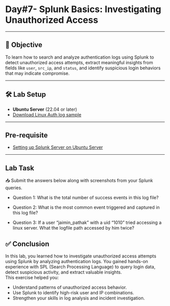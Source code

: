 # Day#7- Splunk Basics: Investigating Unauthorized Access

---

## 🎯 Objective

To learn how to search and analyze authentication logs using Splunk to detect unauthorized access attempts, extract meaningful insights from fields like `user`, `src_ip`, and `status`, and identify suspicious login behaviors that may indicate compromise.

---

## 🛠️ Lab Setup

- **Ubuntu Server** (22.04 or later)  
- [Download Linux Auth log sample](https://github.com/0xrajneesh/90-Days-SOC-Challenge-Beginner/blob/main/Linux_UnAuthorized_Auditd_logs.json)

---

## Pre-requisite

- [Setting up Splunk Server on Ubuntu Server](https://github.com/0xrajneesh/90-Days-SOC-Challenge-Beginner/blob/main/Challenge%234/Task%231-Setting%20up%20Splunk.md)

---

## Lab Task

📥 Submit the answers below along with screenshots from your Splunk queries.


- Question 1: What is the total number of success events in this log file?

- Question 2: What is the most common event triggered and captured in this log file?

- Question 3: If a user “jaimin_pathak” with a uid “1010” tried accessing a linux server. What the logfile path accessed by him twice?




## ✅ Conclusion

In this lab, you learned how to investigate unauthorized access attempts using Splunk by analyzing authentication logs. You gained hands-on experience with SPL (Search Processing Language) to query login data, detect suspicious activity, and extract valuable insights.  
This exercise helped you:

- Understand patterns of unauthorized access behavior.
- Use Splunk to identify high-risk user and IP combinations.
- Strengthen your skills in log analysis and incident investigation.
